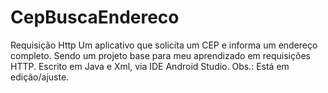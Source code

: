 # CepBuscaEndereco
Requisição Http
Um aplicativo que solicita um CEP e informa um endereço completo.
Sendo um projeto base para meu aprendizado em requisições HTTP. 
Escrito em Java e Xml, via IDE Android Studio. 
Obs.: Está em edição/ajuste.
